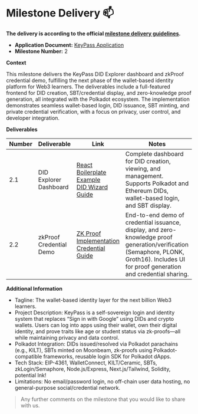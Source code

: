 # Milestone Delivery :mailbox:

**The delivery is according to the official [milestone delivery guidelines](https://github.com/w3f/Grants-Program/blob/master/docs/Support%20Docs/milestone-deliverables-guidelines.md).**  

* **Application Document:** [KeyPass Application](https://github.com/uliana1one/KeyPass/blob/main/applications/keypass.md)
* **Milestone Number:** 2

**Context**

This milestone delivers the KeyPass DID Explorer dashboard and zkProof credential demo, fulfilling the next phase of the wallet-based identity platform for Web3 learners. The deliverables include a full-featured frontend for DID creation, SBT/credential display, and zero-knowledge proof generation, all integrated with the Polkadot ecosystem. The implementation demonstrates seamless wallet-based login, DID issuance, SBT minting, and private credential verification, with a focus on privacy, user control, and developer integration.

**Deliverables**

| Number | Deliverable | Link | Notes |
| ------ | ----------- | ---- | ----- |
| 2.1 | DID Explorer Dashboard | [React Boilerplate Example](examples/react-boilerplate) <br> [DID Wizard Guide](examples/react-boilerplate/DID_WIZARD_README.md) | Complete dashboard for DID creation, viewing, and management. Supports Polkadot and Ethereum DIDs, wallet-based login, and SBT display. |
| 2.2 | zkProof Credential Demo | [ZK Proof Implementation](examples/react-boilerplate/ZK_PROOF_IMPLEMENTATION.md) <br> [Credential Guide](examples/react-boilerplate/CREDENTIAL_IMPLEMENTATION_GUIDE.md) | End-to-end demo of credential issuance, display, and zero-knowledge proof generation/verification (Semaphore, PLONK, Groth16). Includes UI for proof generation and credential sharing. |

**Additional Information**

- Tagline: The wallet-based identity layer for the next billion Web3 learners.
- Project Description: KeyPass is a self-sovereign login and identity system that replaces “Sign in with Google” using DIDs and crypto wallets. Users can log into apps using their wallet, own their digital identity, and prove traits like age or student status via zk-proofs—all while maintaining privacy and data control.
- Polkadot Integration: DIDs issued/resolved via Polkadot parachains (e.g., KILT), SBTs minted on Moonbeam, zk-proofs using Polkadot-compatible frameworks, reusable login SDK for Polkadot dApps.
- Tech Stack: EIP-4361, WalletConnect, KILT/Ceramic, SBTs, zkLogin/Semaphore, Node.js/Express, Next.js/Tailwind, Solidity, potential Ink!
- Limitations: No email/password login, no off-chain user data hosting, no general-purpose social/credential network.

> Any further comments on the milestone that you would like to share with us.